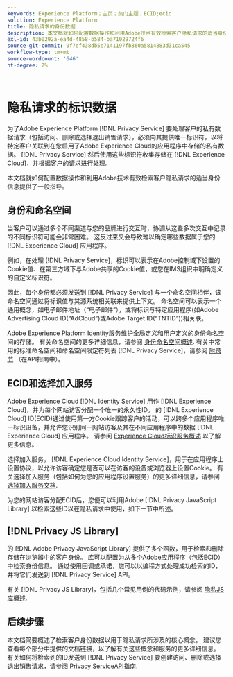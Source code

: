 ```yaml
---
keywords: Experience Platform；主页；热门主题；ECID;ecid
solution: Experience Platform
title: 隐私请求的身份数据
description: 本文档就如何配置数据操作和利用Adobe技术有效检索客户隐私请求的适当身份信息提供了一般指导。
exl-id: 43b0292a-ea4d-4858-b584-ba71029724f6
source-git-commit: 0f7ef438db5e7141197fb860a5814883d31ca545
workflow-type: tm+mt
source-wordcount: '646'
ht-degree: 2%

---
```


# 隐私请求的标识数据

为了Adobe Experience Platform [!DNL Privacy Service] 要处理客户的私有数据请求（包括访问、删除或选择退出销售请求），必须向其提供唯一标识符，以将特定客户关联到在您启用了Adobe Experience Cloud的应用程序中存储的私有数据。 [!DNL Privacy Service] 然后使用这些标识符收集存储在 [!DNL Experience Cloud]，并根据客户的请求进行处理。

本文档就如何配置数据操作和利用Adobe技术有效检索客户隐私请求的适当身份信息提供了一般指导。

## 身份和命名空间

当客户可以通过多个不同渠道与您的品牌进行交互时，协调从这些多次交互中记录的不同标识符可能会非常困难。 这反过来又会导致难以确定哪些数据属于您的 [!DNL Experience Cloud] 应用程序。

例如，在处理 [!DNL Privacy Service]，标识可以表示在Adobe控制域下设置的Cookie值、在第三方域下与Adobe共享的Cookie值，或您在IMS组织中明确定义的自定义标识符。

因此，每个身份都必须发送到 [!DNL Privacy Service] 与一个命名空间相伴，该命名空间通过将标识值与其源系统相关联来提供上下文。 命名空间可以表示一个通用概念，如电子邮件地址（“电子邮件”），或将标识与特定应用程序(如Adobe Advertising Cloud ID(“AdCloud”)或Adobe Target ID(“TNTID”))相关联。

Adobe Experience Platform Identity服务维护全局定义和用户定义的身份命名空间的存储。 有关命名空间的更多详细信息，请参阅 [身份命名空间概述](../identity-service/namespaces.md). 有关中常用的标准命名空间和命名空间限定符列表 [!DNL Privacy Service]，请参阅 [附录节](api/appendix.md) （在API指南中）。

## ECID和选择加入服务

Adobe Experience Cloud [!DNL Identity Service] 用作 [!DNL Experience Cloud]，并为每个网站访客分配一个唯一的永久性ID。 的 [!DNL Experience Cloud] ID(ECID)通过使用第一方Cookie跟踪客户的活动，可以跨多个应用程序唯一标识设备，并允许您识别同一网站访客及其在不同应用程序中的数据 [!DNL Experience Cloud] 应用程序。 请参阅 [Experience Cloud标识服务概述](https://experienceleague.adobe.com/docs/id-service/using/intro/overview.html) 以了解更多信息。

选择加入服务， [!DNL Experience Cloud Identity Service]，用于在应用程序上设置协议，以允许访客确定您是否可以在访客的设备或浏览器上设置Cookie。 有关选择加入服务（包括如何为您的应用程序设置服务）的更多详细信息，请参阅 [选择加入服务文档](https://experienceleague.adobe.com/docs/id-service/using/implementation/opt-in-service/optin-overview.html?lang=zh-Hans).

为您的网站访客分配ECID后，您便可以利用Adobe [!DNL Privacy JavaScript Library] 以检索这些ID以在隐私请求中使用，如下一节中所述。

## [!DNL Privacy JS Library]

的 [!DNL Adobe Privacy JavaScript Library] 提供了多个函数，用于检索和删除存储在浏览器中的客户身份。 库可以配置为从多个Adobe应用程序（包括ECID）中检索身份信息。 通过使用回调或承诺，您可以以编程方式处理成功检索的ID，并将它们发送到 [!DNL Privacy Service] API。

有关 [!DNL Privacy JS Library]，包括几个常见用例的代码示例，请参阅 [隐私JS库概述](js-library.md).

## 后续步骤

本文档简要概述了检索客户身份数据以用于隐私请求所涉及的核心概念。 建议您查看每个部分中提供的文档链接，以了解有关这些概念和服务的更多详细信息。 有关如何将检索到的ID发送到 [!DNL Privacy Service] 要创建访问、删除或选择退出销售请求，请参阅 [Privacy ServiceAPI指南](api/overview.md).
